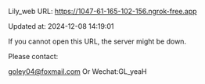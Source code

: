 Lily_web URL: https://1047-61-165-102-156.ngrok-free.app

Updated at: 2024-12-08 14:19:01

If you cannot open this URL, the server might be down.

Please contact: 

goley04@foxmail.com Or Wechat:GL_yeaH